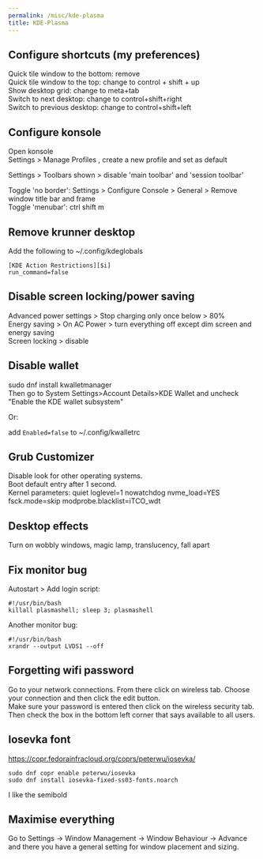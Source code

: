 ```yaml
---
permalink: /misc/kde-plasma
title: KDE-Plasma
---
```



## Configure shortcuts (my preferences)

Quick tile window to the bottom: remove <br>
Quick tile window to the top: change to control + shift + up <br>
Show desktop grid: change to meta+tab <br>
Switch to next desktop: change to control+shift+right <br>
Switch to previous desktop: change to control+shift+left <br>


## Configure konsole

Open konsole<br>
Settings > Manage Profiles , create a new profile and set as default

Settings > Toolbars shown > disable 'main toolbar' and 'session toolbar'

Toggle 'no border': Settings > Configure Console > General > Remove window title bar and frame <br>
Toggle 'menubar': ctrl shift m <br>

  
##  Remove krunner desktop 

Add the following to ~/.config/kdeglobals <br>

```
[KDE Action Restrictions][$i] 
run_command=false
```

## Disable screen locking/power saving

Advanced power settings > Stop charging only once below > 80% <br>
Energy saving > On AC Power > turn everything off except dim screen and energy saving <br>
Screen locking > disable

## Disable wallet

sudo dnf install kwalletmanager <br>
Then go to System Settings>Account Details>KDE Wallet and uncheck "Enable the KDE wallet subsystem"

Or:

add `Enabled=false` to ~/.config/kwalletrc

## Grub Customizer

Disable look for other operating systems. <br>
Boot default entry after 1 second. <br>
Kernel parameters: quiet loglevel=1 nowatchdog nvme_load=YES fsck.mode=skip modprobe.blacklist=iTCO_wdt

## Desktop effects

Turn on wobbly windows, magic lamp, translucency, fall apart

## Fix monitor bug

Autostart > Add login script:

```
#!/usr/bin/bash
killall plasmashell; sleep 3; plasmashell
```

Another monitor bug:

```
#!/usr/bin/bash
xrandr --output LVDS1 --off
```


## Forgetting wifi password

Go to your network connections. From there click on wireless tab. Choose your connection and then click the edit button. <br>
Make sure your password is entered then click on the wireless security tab. <br>
Then check the box in the bottom left corner that says available to all users. 


## Iosevka font

<https://copr.fedorainfracloud.org/coprs/peterwu/iosevka/>

```
sudo dnf copr enable peterwu/iosevka
sudo dnf install iosevka-fixed-ss03-fonts.noarch
```

I like the semibold


## Maximise everything

Go to Settings -> Window Management -> Window Behaviour -> Advance and there you have a general setting for window placement and sizing.
